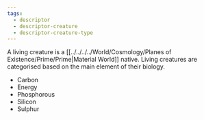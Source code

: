 ```yaml
---
tags:
  - descriptor
  - descriptor-creature
  - descriptor-creature-type
---
```

A living creature is a [[../../../../World/Cosmology/Planes of Existence/Prime/Prime|Material World]] native. Living creatures are categorised based on the main element of their biology.
- Carbon
- Energy
- Phosphorous
- Silicon
- Sulphur
